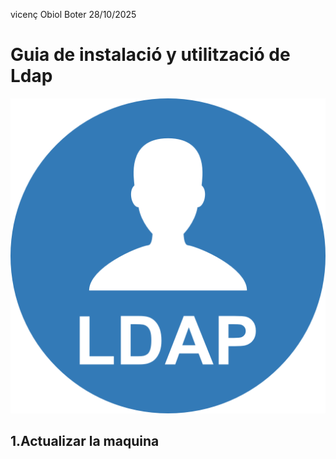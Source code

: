 
vicenç Obiol Boter
28/10/2025

# Guia de instalació y utilització de Ldap 

![a](IMG/simpleid.png)

## 1.Actualizar la maquina 


